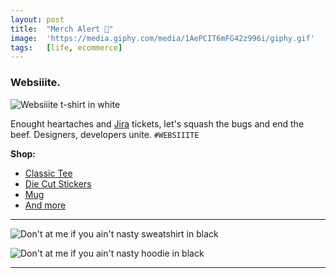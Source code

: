 ```yaml
---
layout: post
title:  "Merch Alert 🚨"
image:  'https://media.giphy.com/media/1AePCIT6mFG42z996i/giphy.gif'
tags:   [life, ecommerce]
---
```


### Websiiite.

![Websiiite t-shirt in white](https://vangogh.teespring.com/v3/image/6fE4ldqZA0jxBaZCRchi6hGj_wI/480/560.jpg)

Enought heartaches and [Jira][url-jira] tickets, let's squash the bugs and end the beef. Designers, developers unite. `#WEBSIIITE`

**Shop:**  
- [Classic Tee][url-websiiite-tee]
- [Die Cut Stickers][url-websiiite-stickers]
- [Mug][url-websiiite-mug]
- [And more][url-websiiite]

***

![Don't at me if you ain't nasty sweatshirt in black](https://vangogh.teespring.com/v3/image/KxcUNxr9-AyoO8iLQeJE3JyfkcQ/480/560.jpg)

![Don't at me if you ain't nasty hoodie in black](https://vangogh.teespring.com/v3/image/1dy9cIEHWQwTlpFrHU2ODDgfW48/480/560.jpg)

***

[url-jira]: https://www.atlassian.com/software/jira
[url-websiiite-tee]: https://teespring.com/websiiite-000000?pid=2
[url-websiiite-stickers]: https://teespring.com/websiiite-000000?pid=794
[url-websiiite-mug]: https://teespring.com/websiiite-000000?pid=658
[url-websiiite]: https://teespring.com/websiiite-000000